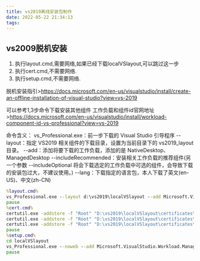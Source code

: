 ```yaml
---
title: vs2019离线安装包制作
date: 2022-05-22 21:34:13
tags:
---
```


## vs2009脱机安装

1. 执行layout.cmd,需要网络,如果已经下载localVSlayout,可以跳过这一步
2. 执行cert.cmd,不需要网络.
3. 执行setup.cmd,不需要网络.

<!-- more -->

脱机安装指引><https://docs.microsoft.com/en-us/visualstudio/install/create-an-offline-installation-of-visual-studio?view=vs-2019>

可以参考1,3步命令下载安装其他组件
工作负载和组件id官网地址><https://docs.microsoft.com/en-us/visualstudio/install/workload-component-id-vs-professional?view=vs-2019>

命令含义：
vs_Professional.exe：前一步下载的 Visual Studio 引导程序
--layout：指定 VS2019 相关组件的下载目录，设置为当前目录下的 vs2019_layout 目录。
--add：添加将要下载的工作负载，添加的是 NativeDesktop、ManagedDesktop
--includeRecommended：安装相关工作负载的推荐组件(另一个参数 --includeOptional 将会下载选定的工作负载中可选的组件，会导致下载的安装包过大，不建议使用。)
--lang：下载指定的语言包，本人下载了英文(en-US)、中文(zh-CN)

```bat
%layout.cmd%
vs_Professional.exe --layout d:\vs2019\localVSlayout --add Microsoft.VisualStudio.Workload.ManagedDesktop --add Microsoft.VisualStudio.Workload.NetWeb --add Component.GitHub.VisualStudio --includeRecommended --lang en-US
pause
%cert.cmd%
certutil.exe -addstore -f "Root" "D:\vs2019\localVSlayout\certificates\manifestRootCertificate.cer"
certutil.exe -addstore -f "Root" "D:\vs2019\localVSlayout\certificates\manifestCounterSignRootCertificate.cer"
certutil.exe -addstore -f "Root" "D:\vs2019\localVSlayout\certificates\vs_installer_opc.RootCertificate.cer"
pause
%setup.cmd%
cd localVSlayout
vs_Professional.exe --noweb --add Microsoft.VisualStudio.Workload.ManagedDesktop --add Microsoft.VisualStudio.Workload.NetWeb --add Component.GitHub.VisualStudio --includeRecommended
pause
```
